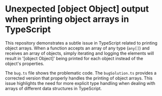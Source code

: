 # Unexpected [object Object] output when printing object arrays in TypeScript

This repository demonstrates a subtle issue in TypeScript related to printing object arrays.  When a function accepts an array of any type (`any[]`) and receives an array of objects, simply iterating and logging the elements will result in '[object Object]' being printed for each object instead of the object's properties.

The `bug.ts` file shows the problematic code. The `bugSolution.ts` provides a corrected version that properly handles the printing of object arrays.  This issue highlights the need for more explicit type handling when dealing with arrays of different data structures in TypeScript.